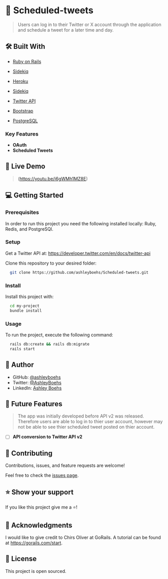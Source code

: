 <!-- PROJECT DESCRIPTION -->

# 📖 Scheduled-tweets <a name="about-project"></a>

> Users can log in to their Twitter or X account through the application and schedule a tweet for a later time and day.

## 🛠 Built With <a name="built-with"></a>

<ul>
    <li><a href="https://rubyonrails.org/">Ruby on Rails</a></li>
  </ul>

  <ul>
    <li><a href="https://sidekiq.org/">Sidekiq</a></li>
  </ul>

<ul>
    <li><a href="https://heroku.com">Heroku</a></li>
  </ul>
 <ul>
    <li><a href="https://sidekiq/">Sidekiq</a></li>
  </ul>

  <ul>
    <li><a href="https://developer.twitter.com/en/docs/twitter-api">Twitter API</a></li>
  </ul>
 
  <ul>
    <li><a href="https://getbootstrap.com">Bootstrap</a></li>
  </ul>

  <ul>
    <li><a href="https://www.postgresql.org/">PostgreSQL</a></li>
  </ul>





<!-- Features -->

### Key Features <a name="key-features"></a>

- **OAuth**
- **Scheduled Tweets**



<!-- LIVE DEMO -->

## 🚀 Live Demo <a name="live-demo"></a>

> (https://youtu.be/i6gWMh1MZ8E)


<!-- GETTING STARTED -->

## 💻 Getting Started <a name="getting-started"></a>


### Prerequisites

In order to run this project you need the following installed locally:
Ruby,
Redis, and
PostgreSQl.

### Setup

Get a Twitter API at: https://developer.twitter.com/en/docs/twitter-api

Clone this repository to your desired folder:

 ```sh
   git clone https://github.com/ashleyboehs/Scheduled-tweets.git
   ```
### Install

Install this project with:


```sh
  cd my-project
  bundle install
```


### Usage

To run the project, execute the following command:

```sh
  rails db:create && rails db:migrate
  rails start
```


<!-- AUTHORS -->

## 👥 Author <a name="authors"></a>


- GitHub: [@ashleyboehs](https://github.com/ashleyboehs)
- Twitter: [@AshleyBoehs](https://twitter.com/AshleyBoehs)
- LinkedIn: [Ashley Boehs](https://linkedin.com/in/ashleyboehs)

<!-- FUTURE FEATURES -->

## 🔭 Future Features <a name="future-features"></a>

> The app was initially developed before API v2 was released. Therefore users are able to log in to thier user account, however may not be able to see thier scheduled tweet posted on thier account.

- [ ] **API conversion to Twitter API v2**


<!-- CONTRIBUTING -->

## 🤝 Contributing <a name="contributing"></a>

Contributions, issues, and feature requests are welcome!

Feel free to check the [issues page](https://github.com/ashleyboehs/Scheduled-tweets/issues).


<!-- SUPPORT -->

## ⭐️ Show your support <a name="support"></a>

If you like this project give me a ⭐️!

<!-- ACKNOWLEDGEMENTS -->

## 🙏 Acknowledgments <a name="acknowledgements"></a>


I would like to give credit to Chirs Oliver at GoRails. A tutorial can be found at https://gorails.com/start.





## 📝 License <a name="license"></a>

This project is open sourced.

